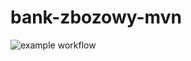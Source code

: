 # bank-zbozowy-mvn
![example workflow](https://github.com/dawidnowakowski/bank-zbozowy-mvn/actions/workflows/ci.yml/badge.svg)
